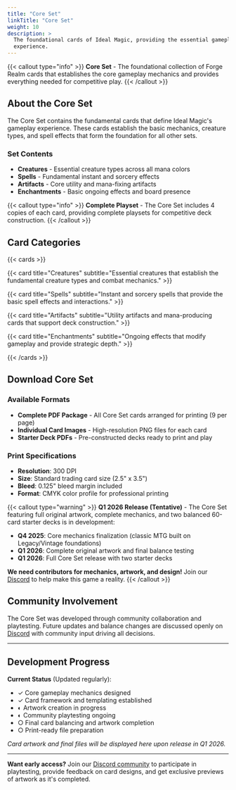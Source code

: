 ```yaml
---
title: "Core Set"
linkTitle: "Core Set"
weight: 10
description: >
  The foundational cards of Ideal Magic, providing the essential gameplay
  experience.
---
```


{{< callout type="info" >}} **Core Set** - The foundational collection of Forge
Realm cards that establishes the core gameplay mechanics and provides everything
needed for competitive play. {{< /callout >}}

## About the Core Set

The Core Set contains the fundamental cards that define Ideal Magic's gameplay
experience. These cards establish the basic mechanics, creature types, and spell
effects that form the foundation for all other sets.

### Set Contents

- **Creatures** - Essential creature types across all mana colors
- **Spells** - Fundamental instant and sorcery effects
- **Artifacts** - Core utility and mana-fixing artifacts
- **Enchantments** - Basic ongoing effects and board presence

{{< callout type="info" >}} **Complete Playset** - The Core Set includes 4
copies of each card, providing complete playsets for competitive deck
construction. {{< /callout >}}

## Card Categories

{{< cards >}}

{{< card title="Creatures" subtitle="Essential creatures that establish the fundamental creature types and combat mechanics." >}}

{{< card title="Spells" subtitle="Instant and sorcery spells that provide the basic spell effects and interactions." >}}

{{< card title="Artifacts" subtitle="Utility artifacts and mana-producing cards that support deck construction." >}}

{{< card title="Enchantments" subtitle="Ongoing effects that modify gameplay and provide strategic depth." >}}

{{< /cards >}}

## Download Core Set

### Available Formats

- **Complete PDF Package** - All Core Set cards arranged for printing (9 per
  page)
- **Individual Card Images** - High-resolution PNG files for each card
- **Starter Deck PDFs** - Pre-constructed decks ready to print and play

### Print Specifications

- **Resolution**: 300 DPI
- **Size**: Standard trading card size (2.5" x 3.5")
- **Bleed**: 0.125" bleed margin included
- **Format**: CMYK color profile for professional printing

{{< callout type="warning" >}} **Q1 2026 Release (Tentative)** - The Core Set
featuring full original artwork, complete mechanics, and two balanced 60-card
starter decks is in development:

- **Q4 2025**: Core mechanics finalization (classic MTG built on Legacy/Vintage
  foundations)
- **Q1 2026**: Complete original artwork and final balance testing
- **Q1 2026**: Full Core Set release with two starter decks

**We need contributors for mechanics, artwork, and design!** Join our
[Discord](https://discord.gg/KQTY8DfY) to help make this game a reality.
{{< /callout >}}

## Community Involvement

The Core Set was developed through community collaboration and playtesting.
Future updates and balance changes are discussed openly on
[Discord](https://discord.gg/KQTY8DfY) with community input driving all
decisions.

---

## Development Progress

**Current Status** (Updated regularly):

- ✓ Core gameplay mechanics designed
- ✓ Card framework and templating established
- ◐ Artwork creation in progress
- ◐ Community playtesting ongoing
- ○ Final card balancing and artwork completion
- ○ Print-ready file preparation

_Card artwork and final files will be displayed here upon release in Q1 2026._

---

**Want early access?** Join our [Discord community](https://discord.gg/KQTY8DfY)
to participate in playtesting, provide feedback on card designs, and get
exclusive previews of artwork as it's completed.
